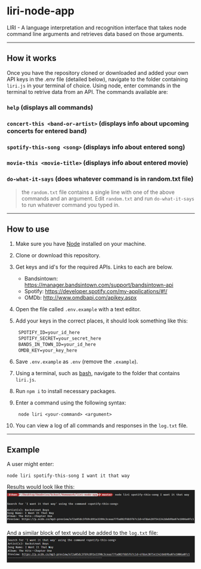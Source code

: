 # liri-node-app
LIRI - A language interpretation and recognition interface that takes node command line arguments and retrieves data based on those arguments.

---

## How it works
Once you have the repository cloned or downloaded and added your own API keys in the .env file (detailed below), navigate to the folder containing `liri.js` in your terminal of choice. Using node, enter commands in the terminal to retrive data from an API. The commands available are:

### `help` (displays all commands)

### `concert-this <band-or-artist>` (displays info about upcoming concerts for entered band)

### `spotify-this-song <song>` (displays info about entered song)

### `movie-this <movie-title>` (displays info about entered movie)

### `do-what-it-says` (does whatever command is in random.txt file)
> the `random.txt` file contains a single line with one of the above commands and an argument. Edit `random.txt` and run `do-what-it-says` to run whatever command you typed in.

---
## How to use
1. Make sure you have [Node](https://nodejs.org/) installed on your machine. 
2. Clone or download this repository.
3. Get keys and id's for the required APIs. Links to each are below.
    * Bandsintown: https://manager.bandsintown.com/support/bandsintown-api
    * Spotify: https://developer.spotify.com/my-applications/#!/
    * OMDb: http://www.omdbapi.com/apikey.aspx
4. Open the file called `.env.example` with a text editor.
5. Add your keys in the correct places, it should look something like this:

        SPOTIFY_ID=your_id_here
        SPOTIFY_SECRET=your_secret_here
        BANDS_IN_TOWN_ID=your_id_here
        OMDB_KEY=your_key_here
6. Save `.env.example` as `.env` (remove the `.example`).
7. Using a terminal, such as [bash](https://git-scm.com/downloads), navigate to the folder that contains `liri.js`.
8. Run `npm i` to install necessary packages.
9. Enter a command using the following syntax:

        node liri <your-command> <argument>
10. You can view a log of all commands and responses in the `log.txt` file.

---
## Example
A user might enter:

    node liri spotify-this-song I want it that way

Results would look like this:
![results_example](/images/example.png)

And a similar block of text would be added to the `log.txt` file:
![log_example](/images/log_example.png)

